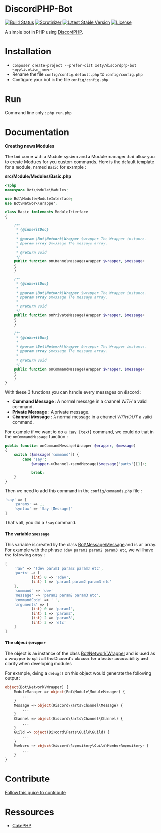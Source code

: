 # DiscordPHP-Bot

[![Build Status](https://img.shields.io/travis/Xety/DiscordPHP-Bot.svg?style=flat-square)](https://travis-ci.org/Xety/DiscordPHP-Bot)
[![Scrutinizer](https://img.shields.io/scrutinizer/g/Xety/DiscordPHP-Bot.svg?style=flat-square)](https://scrutinizer-ci.com/g/Xety/DiscordPHP-Bot)
[![Latest Stable Version](https://img.shields.io/packagist/v/Xety/DiscordPHP-Bot.svg?style=flat-square)](https://packagist.org/packages/xety/discordphp-bot)
[![License](https://img.shields.io/badge/license-MIT-brightgreen.svg?style=flat-square)](https://packagist.org/packages/xety/discordphp-bot)

A simple bot in PHP using [DiscordPHP](https://github.com/teamreflex/DiscordPHP).

# Installation
 * `composer create-project --prefer-dist xety/discordphp-bot <application_name>`
 * Rename the file `config/config.default.php` to `config/config.php`
 * Configure your bot in the file `config/config.php`

# Run
Command line only : `php run.php`

# Documentation
#### Creating news Modules
The bot come with a Module system and a Module manager that allow you to create Modules for you custom commands.
Here is the default template for a module, named `Basic` for example :

**src/Module/Modules/Basic.php**
```php
<?php
namespace Bot\Module\Modules;

use Bot\Module\ModuleInterface;
use Bot\Network\Wrapper;

class Basic implements ModuleInterface
{

    /**
     * {@inheritDoc}
     *
     * @param \Bot\Network\Wrapper $wrapper The Wrapper instance.
     * @param array $message The message array.
     *
     * @return void
     */
    public function onChannelMessage(Wrapper $wrapper, $message)
    {
    }

    /**
     * {@inheritDoc}
     *
     * @param \Bot\Network\Wrapper $wrapper The Wrapper instance.
     * @param array $message The message array.
     *
     * @return void
     */
    public function onPrivateMessage(Wrapper $wrapper, $message)
    {
    }

    /**
     * {@inheritDoc}
     *
     * @param \Bot\Network\Wrapper $wrapper The Wrapper instance.
     * @param array $message The message array.
     *
     * @return void
     */
    public function onCommandMessage(Wrapper $wrapper, $message)
    {
    }
}
```
With these 3 functions you can handle every messages on discord :
* **Command Message** : A normal message in a channel *WITH* a valid command.
* **Private Message** : A private message.
* **Channel Message** : A normal message in a channel *WITHOUT* a valid command.

For example if we want to do a `!say [text]` command, we could do that in the `onCommandMessage` function :
```php
public function onCommandMessage(Wrapper $wrapper, $message)
{
    switch ($message['command']) {
        case 'say':
            $wrapper->Channel->sendMessage($message['parts'][1]);

            break;
    }
}
```
Then we need to add this command in the `config/commands.php` file :
```php
'say' => [
    'params' => 1,
    'syntax' => 'Say [Message]'
]
```

That's all, you did a `!say` command.

#### The variable `$message`
This variable is created by the class [Bot\Message\Message](https://github.com/Xety/DiscordPHP-Bot/blob/master/src/Message/Message.php) and is an array.
For example with the phrase `!dev param1 param2 param3 etc`, we will have the following array :
```php
[
    'raw' => '!dev param1 param2 param3 etc',
    'parts' => [
            (int) 0 => '!dev',
            (int) 1 => 'param1 param2 param3 etc'
    ],
    'command' => 'dev',
    'message' => 'param1 param2 param3 etc',
    'commandCode' => '!',
    'arguments' => [
            (int) 0 => 'param1',
            (int) 1 => 'param2',
            (int) 2 => 'param3',
            (int) 3 => 'etc'
    ]
]
```

#### The object `$wrapper`
The object is an instance of the class [Bot\Network\Wrapper](https://github.com/Xety/DiscordPHP-Bot/blob/master/src/Network/Wrapper.php) and is used as a wrapper to split all the Discord's classes for a better accessibility and clarity when developing modules.

For example, doing a `debug()` on this object would generate the following output :
```php
object(Bot\Network\Wrapper) {
    ModuleManager => object(Bot\Module\ModuleManager) {
        ...
    }
    Message => object(Discord\Parts\Channel\Message) {
        ...
    }
    Channel => object(Discord\Parts\Channel\Channel) {
        ...
    }
    Guild => object(Discord\Parts\Guild\Guild) {
        ...
    }
    Members => object(Discord\Repository\Guild\MemberRepository) {
        ...
    }
}
```

# Contribute
[Follow this guide to contribute](https://github.com/Xety/DiscordPHP-Bot/blob/master/CONTRIBUTING.md)

# Ressources
* [CakePHP](https://github.com/cakephp/cakephp)
